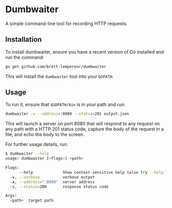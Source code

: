 # Dumbwaiter

A simple command-line tool for recording HTTP requests.

## Installation

To install dumbwaiter, ensure you have a recent version of Go installed and run
the command:

```bash
go get github.com/brett-lempereur/dumbwaiter
```

This will install the `dumbwaiter` tool into your `GOPATH`.

## Usage

To run it, ensure that `$GOPATH/bin` is in your path and run:

```bash
dumbwaiter -v --address=:8080 --status=201 output.json
```

This will launch a server on port 8080 that will respond to any request on any
path with a HTTP 201 status code, capture the body of the request in a file,
and echo the body to the screen.

For further usage details, run:

```bash
$ dumbwaiter --help
usage: dumbwaiter [<flags>] <path>

Flags:
      --help             Show context-sensitive help (also try --help-long and --help-man).
  -v, --verbose          verbose output
  -a, --address=":8080"  server address
  -s, --status=200       response status code

Args:
  <path>  target path
```
